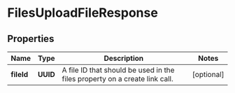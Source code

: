

# FilesUploadFileResponse


## Properties

| Name | Type | Description | Notes |
|------------ | ------------- | ------------- | -------------|
|**fileId** | **UUID** | A file ID that should be used in the files property on a create link call. |  [optional] |



